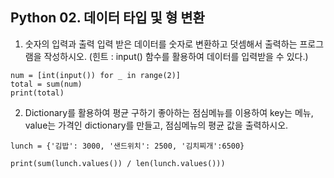 ## Python 02. 데이터 타입 및 형 변환
1. 숫자의 입력과 출력
  입력 받은 데이터를 숫자로 변환하고 덧셈해서 출력하는 프로그램을 작성하시오.
  (힌트 : input() 함수를 활용하여 데이터를 입력받을 수 있다.)

```
num = [int(input()) for _ in range(2)]
total = sum(num)
print(total)
```


2. Dictionary를 활용하여 평균 구하기
  좋아하는 점심메뉴를 이용하여 key는 메뉴, value는 가격인 dictionary를 만들고,
  점심메뉴의 평균 값을 출력하시오.

```
lunch = {'김밥': 3000, '샌드위치': 2500, '김치찌개':6500}

print(sum(lunch.values()) / len(lunch.values()))
```